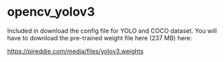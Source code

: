 # opencv_yolov3

Included in download the config file for YOLO and COCO dataset. You will have to download the pre-trained weight file here (237 MB) here:

https://pjreddie.com/media/files/yolov3.weights



